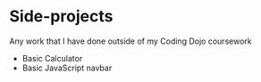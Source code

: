 # Side-projects
Any work that I have done outside of my Coding Dojo coursework
* Basic Calculator
* Basic JavaScript navbar
